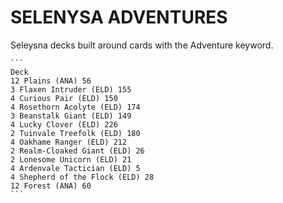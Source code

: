 # SELENYSA ADVENTURES
Seleysna decks built around cards with the Adventure keyword.


    ```
    Deck
    12 Plains (ANA) 56
    3 Flaxen Intruder (ELD) 155
    4 Curious Pair (ELD) 150
    4 Rosethorn Acolyte (ELD) 174
    3 Beanstalk Giant (ELD) 149
    4 Lucky Clover (ELD) 226
    2 Tuinvale Treefolk (ELD) 180
    4 Oakhame Ranger (ELD) 212
    2 Realm-Cloaked Giant (ELD) 26
    2 Lonesome Unicorn (ELD) 21
    4 Ardenvale Tactician (ELD) 5
    4 Shepherd of the Flock (ELD) 28
    12 Forest (ANA) 60
    ```